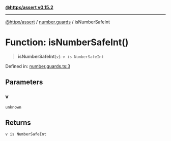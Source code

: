 [**@httpx/assert v0.15.2**](../../README.md)

***

[@httpx/assert](../../README.md) / [number.guards](../README.md) / isNumberSafeInt

# Function: isNumberSafeInt()

> **isNumberSafeInt**(`v`): `v is NumberSafeInt`

Defined in: [number.guards.ts:3](https://github.com/belgattitude/httpx/blob/8fd1b2a11c89b6d4d436a81e516da107a812f824/packages/assert/src/number.guards.ts#L3)

## Parameters

### v

`unknown`

## Returns

`v is NumberSafeInt`
